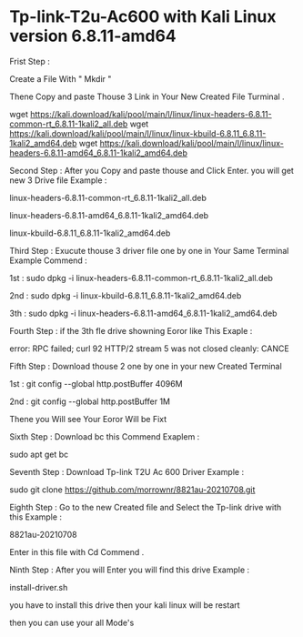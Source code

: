 # Tp-link-T2u-Ac600 with Kali Linux version  6.8.11-amd64
Frist Step : 

Create a File With " Mkdir "

Thene Copy and paste Thouse 3 Link in Your New Created File  Turminal .

wget https://kali.download/kali/pool/main/l/linux/linux-headers-6.8.11-common-rt_6.8.11-1kali2_all.deb
wget https://kali.download/kali/pool/main/l/linux/linux-kbuild-6.8.11_6.8.11-1kali2_amd64.deb
wget https://kali.download/kali/pool/main/l/linux/linux-headers-6.8.11-amd64_6.8.11-1kali2_amd64.deb


Second Step : 
After you Copy and paste thouse and Click Enter. you will get new 3 Drive file Example :

 
 linux-headers-6.8.11-common-rt_6.8.11-1kali2_all.deb
 
 linux-headers-6.8.11-amd64_6.8.11-1kali2_amd64.deb 
 
 linux-kbuild-6.8.11_6.8.11-1kali2_amd64.deb


Third Step : 
Exucute  thouse 3 driver file  one by one in Your Same Terminal Example Commend :

1st :  sudo dpkg -i  linux-headers-6.8.11-common-rt_6.8.11-1kali2_all.deb

2nd :  sudo dpkg -i  linux-kbuild-6.8.11_6.8.11-1kali2_amd64.deb

3th :  sudo dpkg -i  linux-headers-6.8.11-amd64_6.8.11-1kali2_amd64.deb 



Fourth Step : 
if the 3th fle drive showning Eoror like This Exaple : 


error: RPC failed; curl 92 HTTP/2 stream 5 was not closed cleanly: CANCE



Fifth Step : 
Download thouse 2 one by one in your new Created Terminal 


1st : git config --global http.postBuffer 4096M


2nd : git config --global http.postBuffer 1M

Thene you Will see Your Eoror Will be Fixt 


Sixth Step : 
Download bc this Commend Exaplem : 



sudo apt get bc 



Seventh Step :
Download Tp-link T2U Ac 600 Driver Example : 


sudo git clone https://github.com/morrownr/8821au-20210708.git


Eighth Step : 
Go to the new Created file and Select the  Tp-link drive with this Example :

8821au-20210708 

Enter in this file with Cd Commend .

Ninth Step : 
After you will Enter you will find this drive Example : 

install-driver.sh

you have to install this drive then your kali linux will be restart

then you can use your all Mode's












 


